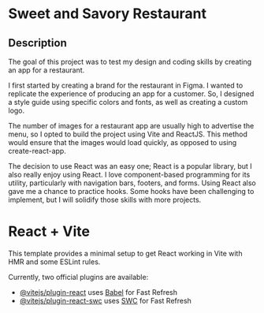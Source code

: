 # Sweet and Savory Restaurant

## Description

The goal of this project was to test my design and coding skills by creating an app for a restaurant.

I first started by creating a brand for the restaurant in Figma. I wanted to replicate the experience of producing an app for a customer. So, I designed a style guide using specific colors and fonts, as well as creating a custom logo.

The number of images for a restaurant app are usually high to advertise the menu, so I opted to build the project using Vite and ReactJS. This method would ensure that the images would load quickly, as opposed to using create-react-app.

The decision to use React was an easy one; React is a popular library, but I also really enjoy using React. I love component-based programming for its utility, particularly with navigation bars, footers, and forms. Using React also gave me a chance to practice hooks. Some hooks have been challenging to implement, but I will solidify those skills with more projects.

# React + Vite

This template provides a minimal setup to get React working in Vite with HMR and some ESLint rules.

Currently, two official plugins are available:

- [@vitejs/plugin-react](https://github.com/vitejs/vite-plugin-react/blob/main/packages/plugin-react/README.md) uses [Babel](https://babeljs.io/) for Fast Refresh
- [@vitejs/plugin-react-swc](https://github.com/vitejs/vite-plugin-react-swc) uses [SWC](https://swc.rs/) for Fast Refresh
